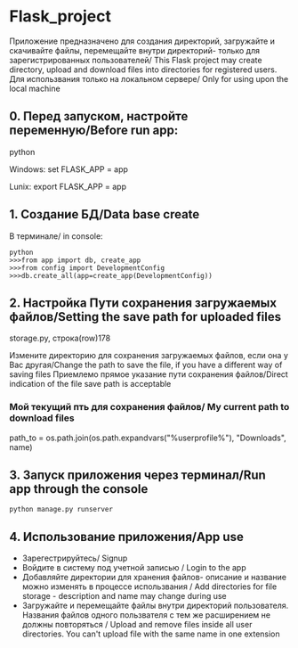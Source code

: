 # Flask_project
Приложение предназначено для создания директорий, загружайте и скачивайте файлы, перемещайте внутри директорий- только для зарегистрированных пользователей/ This Flask project may create directory, upload and download files into directories for registered users.
Для использвания только на локальном сервере/ Only for using upon the local machine
## 0. Перед запуском, настройте переменную/Before run app:
python

Windows:
set FLASK_APP = app

Lunix:
export FLASK_APP = app


## 1. Создание БД/Data base create

В терминале/ in console:
```
python
>>>from app import db, create_app
>>>from config import DevelopmentConfig
>>>db.create_all(app=create_app(DevelopmentConfig))
```

## 2. Настройка Пути сохранения загружаемых файлов/Setting the save path for uploaded files
storage.py, строка(row)178

Измените директорию для сохранения загружаемых файлов, если она у Вас другая/Change the path to save the file, if you have a different way of saving files
Приемлемо прямое указание пути сохранения файлов/Direct indication of the file save path is acceptable 

### Мой текущий пть для сохранения файлов/ My current path to download files
path_to = os.path.join(os.path.expandvars("%userprofile%"), "Downloads", name)

## 3. Запуск приложения через терминал/Run app through the console
`python manage.py runserver`

## 4. Использование приложения/App use
- Зарегестрируйтесь/ Signup
- Войдите в систему под учетной записью / Login to the app
- Добавляйте директории для хранения файлов- описание и название можно изменять в процессе использвания / Add directories for file storage - description and name may change during use
- Загружайте и перемещайте файлы внутри директорий пользователя. Названия файлов одного пользвателя с тем же расширением не должны повторяться / Upload and remove files inside all user directories. You can't upload file with the same name in one extension

